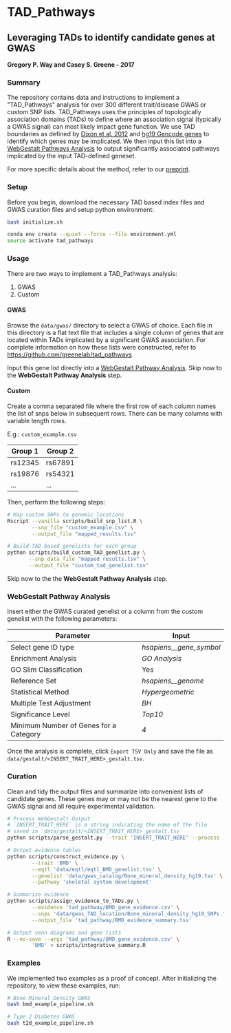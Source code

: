 # TAD_Pathways

## Leveraging TADs to identify candidate genes at GWAS

**Gregory P. Way and Casey S. Greene - 2017**

### Summary

The repository contains data and instructions to implement a "TAD_Pathways"
analysis for over 300 different trait/disease GWAS or custom SNP lists.
TAD_Pathways uses the principles of topologically association domains (TADs) to
define where an association signal (typically a GWAS signal) can most likely
impact gene function. We use TAD boundaries as defined by
[Dixon et al. 2012](https://doi.org/10.1038/nature11082) and
[hg19 Gencode genes](ftp://ftp.sanger.ac.uk/pub/gencode/Gencode_human/release_19/)
to identify which genes may be implicated. We then input this list into a
[WebGestalt Pathways Analysis](http://http://www.webgestalt.org/) to output
significantly associated pathways implicated by the input TAD-defined geneset.


For more specific details about the method, refer to our
[preprint](https://doi.org/10.1101/087718).

### Setup

Before you begin, download the necessary TAD based index files and
GWAS curation files and setup python environment:

```bash
bash initialize.sh

conda env create --quiet --force --file environment.yml
source activate tad_pathways
```

### Usage

There are two ways to implement a TAD_Pathways analysis:

1. GWAS
2. Custom

#### GWAS

Browse the `data/gwas/` directory to select a GWAS of choice. Each file in this
directory is a flat text file that includes a single column of genes that are
located within TADs implicated by a significant GWAS association. For complete
information on how these lists were constructed, refer to
https://github.com/greenelab/tad_pathways

Input this gene list directly into a
[WebGestalt Pathway Analysis](http://http://www.webgestalt.org/). Skip now to
the **WebGestalt Pathway Analysis** step.

#### Custom

Create a comma separated file where the first row of each column names the list
of snps below in subsequent rows. There can be many columns with variable
length rows.

E.g.: `custom_example.csv`

| Group 1 | Group 2 |
| ------- | ------- |
| rs12345 | rs67891 |
| rs19876 | rs54321 |
| ...     | ...     |

Then, perform the following steps:

```bash
# Map custom SNPs to genomic locations
Rscript --vanilla scripts/build_snp_list.R \
        --snp_file "custom_example.csv" \
        --output_file "mapped_results.tsv"

# Build TAD based genelists for each group
python scripts/build_custom_TAD_genelist.py \
       --snp_data_file "mapped_results.tsv" \
       --output_file "custom_tad_genelist.tsv"
```

Skip now to the the **WebGestalt Pathway Analysis** step.

### WebGestalt Pathway Analysis

Insert either the GWAS curated genelist or a column from the custom genelist
with the following parameters:

| Parameter | Input |
| --------- | ----- |
| Select gene ID type | *hsapiens__gene_symbol* |
| Enrichment Analysis | *GO Analysis* |
| GO Slim Classification | Yes |
| Reference Set | *hsapiens__genome* |
| Statistical Method | *Hypergeometric* |
| Multiple Test Adjustment | *BH* |
| Significance Level | *Top10* |
| Minimum Number of Genes for a Category | *4* |

Once the analysis is complete, click `Export TSV Only` and save the file as
`data/gestalt/<INSERT_TRAIT_HERE>_gestalt.tsv`. 

### Curation

Clean and tidy the output files and summarize into convenient lists of
candidate genes. These genes may or may not be the nearest gene to the GWAS
signal and all require experimental validation.

```bash
# Process WebGestalt Output
# `INSERT_TRAIT_HERE` is a string indicating the name of the file
# saved in `data/gestalt/<INSERT_TRAIT_HERE>_gestalt.tsv`
python scripts/parse_gestalt.py --trait 'INSERT_TRAIT_HERE' --process

# Output evidence tables
python scripts/construct_evidence.py \
        --trait 'BMD' \
        --eqtl 'data/eqtl/eqtl_BMD_genelist.tsv' \
        --genelist 'data/gwas_catalog/Bone_mineral_density_hg19.tsv' \
        --pathway 'skeletal system development'

# Summarize evidence
python scripts/assign_evidence_to_TADs.py \
        --evidence 'tad_pathway/BMD_gene_evidence.csv' \
        --snps 'data/gwas_TAD_location/Bone_mineral_density_hg19_SNPs.tsv' \
        --output_file 'tad_pathway/BMD_evidence_summary.tsv'

# Output venn diagrams and gene lists
R --no-save --args 'tad_pathway/BMD_gene_evidence.csv' \
        'BMD' < scripts/integrative_summary.R
```

### Examples

We implemented two examples as a proof of concept. After initializing the
repository, to view these examples, run:

```bash
# Bone Mineral Density GWAS
bash bmd_example_pipeline.sh

# Type 2 Diabetes GWAS
bash t2d_example_pipeline.sh
```

